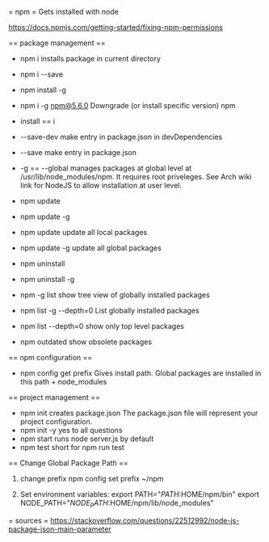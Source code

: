 = npm =
Gets installed with node

https://docs.npmjs.com/getting-started/fixing-npm-permissions

== package management ==
* npm i <package>
installs package in current directory
* npm i --save <package>
* npm install -g <package>
* npm i -g npm@5.6.0
Downgrade (or install specific version) npm

* install == i
* --save-dev
make entry in package.json in devDependencies
* --save
make entry in package.json
* -g == --global
manages packages at global level at /usr/lib/node_modules/npm. It requires root priveleges.
See Arch wiki link for NodeJS to allow installation at user level.

* npm update <package>
* npm update -g <package>
* npm update
update all local packages
* npm update -g
update all global packages

* npm uninstall <package>
* npm uninstall -g <package>

* npm -g list
show tree view of globally installed packages
* npm list -g --depth=0
List globally installed packages
* npm list --depth=0
show only top level packages
* npm outdated
show obsolete packages

== npm configuration ==
* npm config get prefix
Gives install path. Global packages are installed in this path + node_modules

== project management ==
* npm init
creates package.json
The package.json file will represent your project configuration.
* npm init -y
yes to all questions
* npm start
runs node server.js by default
* npm test
short for npm run test


== Change Global Package Path ==
1. change prefix
npm config set prefix ~/npm

2. Set environment variables:
export PATH="$PATH:$HOME/npm/bin"
export NODE_PATH="$NODE_PATH:$HOME/npm/lib/node_modules"

= sources =
https://stackoverflow.com/questions/22512992/node-js-package-json-main-parameter
